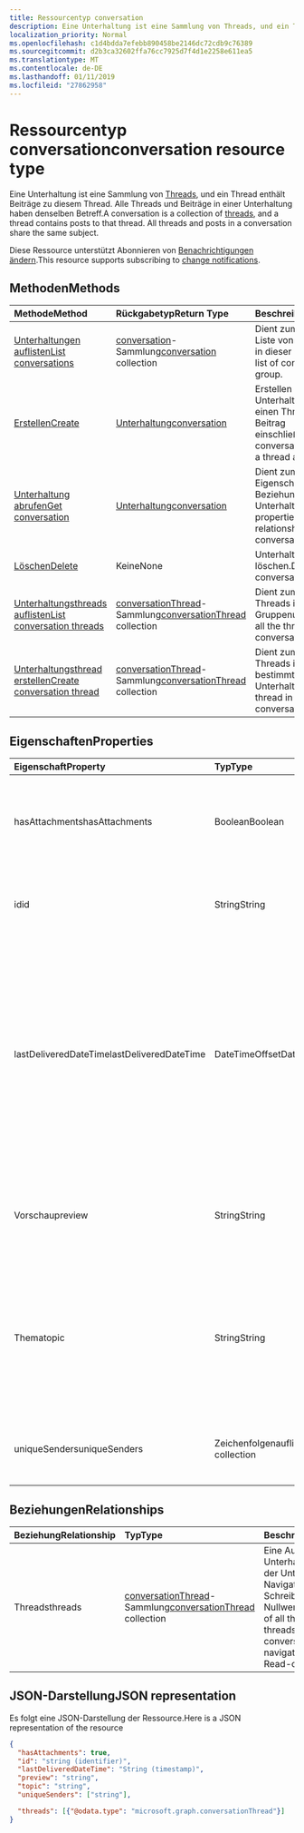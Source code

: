 ```yaml
---
title: Ressourcentyp conversation
description: Eine Unterhaltung ist eine Sammlung von Threads, und ein Thread enthält Beiträge zu diesem Thread. Alle Threads und Beiträge in einer Unterhaltung haben denselben Betreff.
localization_priority: Normal
ms.openlocfilehash: c1d4bdda7efebb890458be2146dc72cdb9c76389
ms.sourcegitcommit: d2b3ca32602ffa76cc7925d7f4d1e2258e611ea5
ms.translationtype: MT
ms.contentlocale: de-DE
ms.lasthandoff: 01/11/2019
ms.locfileid: "27862958"
---
```

# <a name="conversation-resource-type"></a><span data-ttu-id="4c0d5-104">Ressourcentyp conversation</span><span class="sxs-lookup"><span data-stu-id="4c0d5-104">conversation resource type</span></span>

<span data-ttu-id="4c0d5-p102">Eine Unterhaltung ist eine Sammlung von [Threads](conversationthread.md), und ein Thread enthält Beiträge zu diesem Thread. Alle Threads und Beiträge in einer Unterhaltung haben denselben Betreff.</span><span class="sxs-lookup"><span data-stu-id="4c0d5-p102">A conversation is a collection of [threads](conversationthread.md), and a thread contains posts to that thread. All threads and posts in a conversation share the same subject.</span></span>

<span data-ttu-id="4c0d5-107">Diese Ressource unterstützt Abonnieren von [Benachrichtigungen ändern](/graph/webhooks).</span><span class="sxs-lookup"><span data-stu-id="4c0d5-107">This resource supports subscribing to [change notifications](/graph/webhooks).</span></span>

## <a name="methods"></a><span data-ttu-id="4c0d5-108">Methoden</span><span class="sxs-lookup"><span data-stu-id="4c0d5-108">Methods</span></span>

| <span data-ttu-id="4c0d5-109">Methode</span><span class="sxs-lookup"><span data-stu-id="4c0d5-109">Method</span></span>       | <span data-ttu-id="4c0d5-110">Rückgabetyp</span><span class="sxs-lookup"><span data-stu-id="4c0d5-110">Return Type</span></span>  |<span data-ttu-id="4c0d5-111">Beschreibung</span><span class="sxs-lookup"><span data-stu-id="4c0d5-111">Description</span></span>|
|:---------------|:--------|:----------|
|[<span data-ttu-id="4c0d5-112">Unterhaltungen auflisten</span><span class="sxs-lookup"><span data-stu-id="4c0d5-112">List conversations</span></span>](../api/group-list-conversations.md) | <span data-ttu-id="4c0d5-113">[conversation](conversation.md)-Sammlung</span><span class="sxs-lookup"><span data-stu-id="4c0d5-113">[conversation](conversation.md) collection</span></span> |<span data-ttu-id="4c0d5-114">Dient zum Abrufen der Liste von Unterhaltungen in dieser Gruppe.</span><span class="sxs-lookup"><span data-stu-id="4c0d5-114">Get the list of conversations in this group.</span></span>|
|[<span data-ttu-id="4c0d5-115">Erstellen</span><span class="sxs-lookup"><span data-stu-id="4c0d5-115">Create</span></span>](../api/group-post-conversations.md) |[<span data-ttu-id="4c0d5-116">Unterhaltung</span><span class="sxs-lookup"><span data-stu-id="4c0d5-116">conversation</span></span>](conversation.md)| <span data-ttu-id="4c0d5-117">Erstellen Sie eine neue Unterhaltung, indem Sie einen Thread und einen Beitrag einschließen.</span><span class="sxs-lookup"><span data-stu-id="4c0d5-117">Create a new conversation by including a thread and a post.</span></span>|
|[<span data-ttu-id="4c0d5-118">Unterhaltung abrufen</span><span class="sxs-lookup"><span data-stu-id="4c0d5-118">Get conversation</span></span>](../api/conversation-get.md) | [<span data-ttu-id="4c0d5-119">Unterhaltung</span><span class="sxs-lookup"><span data-stu-id="4c0d5-119">conversation</span></span>](conversation.md) |<span data-ttu-id="4c0d5-120">Dient zum Lesen der Eigenschaften und der Beziehungen des Unterhaltungsobjekts.</span><span class="sxs-lookup"><span data-stu-id="4c0d5-120">Read properties and relationships of conversation object.</span></span>|
|[<span data-ttu-id="4c0d5-121">Löschen</span><span class="sxs-lookup"><span data-stu-id="4c0d5-121">Delete</span></span>](../api/conversation-delete.md) | <span data-ttu-id="4c0d5-122">Keine</span><span class="sxs-lookup"><span data-stu-id="4c0d5-122">None</span></span> |<span data-ttu-id="4c0d5-123">Unterhaltungsobjekt löschen.</span><span class="sxs-lookup"><span data-stu-id="4c0d5-123">Delete conversation object.</span></span> |
|[<span data-ttu-id="4c0d5-124">Unterhaltungsthreads auflisten</span><span class="sxs-lookup"><span data-stu-id="4c0d5-124">List conversation threads</span></span>](../api/conversation-list-threads.md) |<span data-ttu-id="4c0d5-125">[conversationThread](conversationthread.md)-Sammlung</span><span class="sxs-lookup"><span data-stu-id="4c0d5-125">[conversationThread](conversationthread.md) collection</span></span>| <span data-ttu-id="4c0d5-126">Dient zum Abrufen aller Threads in einer Gruppenunterhaltung.</span><span class="sxs-lookup"><span data-stu-id="4c0d5-126">Get all the threads in a group conversation.</span></span>|
|[<span data-ttu-id="4c0d5-127">Unterhaltungsthread erstellen</span><span class="sxs-lookup"><span data-stu-id="4c0d5-127">Create conversation thread</span></span>](../api/conversation-post-threads.md) |<span data-ttu-id="4c0d5-128">[conversationThread](conversationthread.md)-Sammlung</span><span class="sxs-lookup"><span data-stu-id="4c0d5-128">[conversationThread](conversationthread.md) collection</span></span>| <span data-ttu-id="4c0d5-129">Dient zum Erstellen eines Threads in einer bestimmten Unterhaltung.</span><span class="sxs-lookup"><span data-stu-id="4c0d5-129">Create a thread in the specified conversation.</span></span>|

## <a name="properties"></a><span data-ttu-id="4c0d5-130">Eigenschaften</span><span class="sxs-lookup"><span data-stu-id="4c0d5-130">Properties</span></span>
| <span data-ttu-id="4c0d5-131">Eigenschaft</span><span class="sxs-lookup"><span data-stu-id="4c0d5-131">Property</span></span>     | <span data-ttu-id="4c0d5-132">Typ</span><span class="sxs-lookup"><span data-stu-id="4c0d5-132">Type</span></span>   |<span data-ttu-id="4c0d5-133">Beschreibung</span><span class="sxs-lookup"><span data-stu-id="4c0d5-133">Description</span></span>|
|:---------------|:--------|:----------|
|<span data-ttu-id="4c0d5-134">hasAttachments</span><span class="sxs-lookup"><span data-stu-id="4c0d5-134">hasAttachments</span></span>|<span data-ttu-id="4c0d5-135">Boolean</span><span class="sxs-lookup"><span data-stu-id="4c0d5-135">Boolean</span></span>|<span data-ttu-id="4c0d5-136">Gibt an, ob einer der Beiträge innerhalb dieser Unterhaltung über mindestens eine Anlage verfügt.</span><span class="sxs-lookup"><span data-stu-id="4c0d5-136">Indicates whether any of the posts within this Conversation has at least one attachment.</span></span>|
|<span data-ttu-id="4c0d5-137">id</span><span class="sxs-lookup"><span data-stu-id="4c0d5-137">id</span></span>|<span data-ttu-id="4c0d5-138">String</span><span class="sxs-lookup"><span data-stu-id="4c0d5-138">String</span></span>|<span data-ttu-id="4c0d5-p103">Die eindeutigen Bezeichner der Unterhaltungen. Schreibgeschützt.</span><span class="sxs-lookup"><span data-stu-id="4c0d5-p103">The conversations's unique identifier. Read-only.</span></span>|
|<span data-ttu-id="4c0d5-141">lastDeliveredDateTime</span><span class="sxs-lookup"><span data-stu-id="4c0d5-141">lastDeliveredDateTime</span></span>|<span data-ttu-id="4c0d5-142">DateTimeOffset</span><span class="sxs-lookup"><span data-stu-id="4c0d5-142">DateTimeOffset</span></span>|<span data-ttu-id="4c0d5-p104">Der Timestamp-Typ stellt die Datums- und Uhrzeitinformationen mithilfe des ISO 8601-Formats dar und wird immer in UTC-Zeit angegeben. Mitternacht UTC-Zeit am 1. Januar 2014 würde z. B. wie folgt aussehen: `'2014-01-01T00:00:00Z'`</span><span class="sxs-lookup"><span data-stu-id="4c0d5-p104">The Timestamp type represents date and time information using ISO 8601 format and is always in UTC time. For example, midnight UTC on Jan 1, 2014 would look like this: `'2014-01-01T00:00:00Z'`</span></span>|
|<span data-ttu-id="4c0d5-145">Vorschau</span><span class="sxs-lookup"><span data-stu-id="4c0d5-145">preview</span></span>|<span data-ttu-id="4c0d5-146">String</span><span class="sxs-lookup"><span data-stu-id="4c0d5-146">String</span></span>|<span data-ttu-id="4c0d5-147">Eine kurze Zusammenfassung aus dem Text des neuesten Beitrags in dieser Unterhaltung.</span><span class="sxs-lookup"><span data-stu-id="4c0d5-147">A short summary from the body of the latest post in this converstaion.</span></span>|
|<span data-ttu-id="4c0d5-148">Thema</span><span class="sxs-lookup"><span data-stu-id="4c0d5-148">topic</span></span>|<span data-ttu-id="4c0d5-149">String</span><span class="sxs-lookup"><span data-stu-id="4c0d5-149">String</span></span>|<span data-ttu-id="4c0d5-p105">Das Thema der Unterhaltung. Diese Eigenschaft kann festgelegt werden, wenn die Unterhaltung erstellt wird, sie kann jedoch nicht aktualisiert werden.</span><span class="sxs-lookup"><span data-stu-id="4c0d5-p105">The topic of the conversation. This property can be set when the conversation is created, but it cannot be updated.</span></span>|
|<span data-ttu-id="4c0d5-152">uniqueSenders</span><span class="sxs-lookup"><span data-stu-id="4c0d5-152">uniqueSenders</span></span>|<span data-ttu-id="4c0d5-153">Zeichenfolgenauflistung</span><span class="sxs-lookup"><span data-stu-id="4c0d5-153">String collection</span></span>|<span data-ttu-id="4c0d5-154">Alle Benutzer, die eine Nachricht an diese Unterhaltung gesendet haben.</span><span class="sxs-lookup"><span data-stu-id="4c0d5-154">All the users that sent a message to this Conversation.</span></span>|

## <a name="relationships"></a><span data-ttu-id="4c0d5-155">Beziehungen</span><span class="sxs-lookup"><span data-stu-id="4c0d5-155">Relationships</span></span>
| <span data-ttu-id="4c0d5-156">Beziehung</span><span class="sxs-lookup"><span data-stu-id="4c0d5-156">Relationship</span></span> | <span data-ttu-id="4c0d5-157">Typ</span><span class="sxs-lookup"><span data-stu-id="4c0d5-157">Type</span></span>   |<span data-ttu-id="4c0d5-158">Beschreibung</span><span class="sxs-lookup"><span data-stu-id="4c0d5-158">Description</span></span>|
|:---------------|:--------|:----------|
|<span data-ttu-id="4c0d5-159">Threads</span><span class="sxs-lookup"><span data-stu-id="4c0d5-159">threads</span></span>|<span data-ttu-id="4c0d5-160">[conversationThread](conversationthread.md)-Sammlung</span><span class="sxs-lookup"><span data-stu-id="4c0d5-160">[conversationThread](conversationthread.md) collection</span></span>|<span data-ttu-id="4c0d5-p106">Eine Auflistung aller Unterhaltungsthreads in der Unterhaltung. Eine Navigationseigenschaft. Schreibgeschützt. Lässt Nullwerte zu.</span><span class="sxs-lookup"><span data-stu-id="4c0d5-p106">A collection of all the conversation threads in the conversation. A navigation property. Read-only. Nullable.</span></span>|

## <a name="json-representation"></a><span data-ttu-id="4c0d5-165">JSON-Darstellung</span><span class="sxs-lookup"><span data-stu-id="4c0d5-165">JSON representation</span></span>

<span data-ttu-id="4c0d5-166">Es folgt eine JSON-Darstellung der Ressource.</span><span class="sxs-lookup"><span data-stu-id="4c0d5-166">Here is a JSON representation of the resource</span></span>

<!--{
  "blockType": "resource",
  "optionalProperties": [
    "threads"
  ],
  "keyProperty": "id",
  "baseType": "microsoft.graph.entity",
  "@odata.type": "microsoft.graph.conversation",
  "@odata.annotations": [
    {
      "property": "threads",
      "capabilities": {
        "changeTracking": false,
        "searchable": false
      }
    }
  ]
}-->

```json
{
  "hasAttachments": true,
  "id": "string (identifier)",
  "lastDeliveredDateTime": "String (timestamp)",
  "preview": "string",
  "topic": "string",
  "uniqueSenders": ["string"],

  "threads": [{"@odata.type": "microsoft.graph.conversationThread"}]
}

```


<!-- uuid: 8fcb5dbc-d5aa-4681-8e31-b001d5168d79
2015-10-25 14:57:30 UTC -->
<!-- {
  "type": "#page.annotation",
  "description": "conversation resource",
  "keywords": "",
  "section": "documentation",
  "tocPath": ""
}-->

